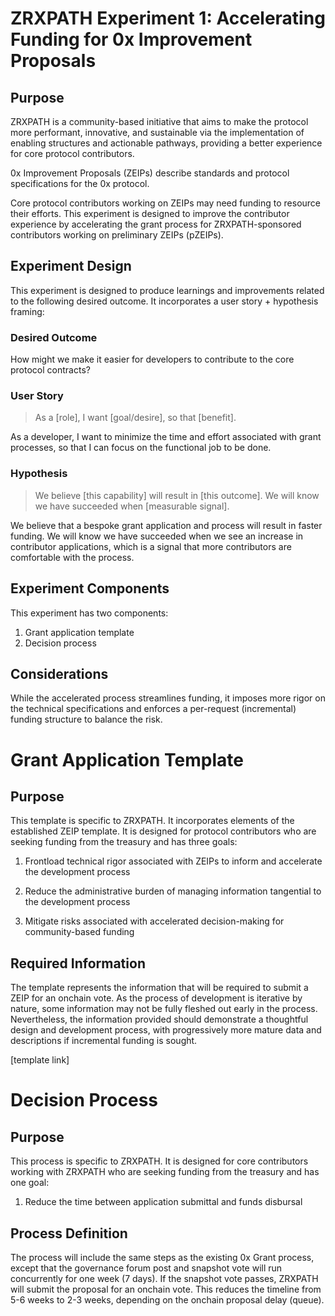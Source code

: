 # ZRXPATH Experiment 1: Accelerating Funding for 0x Improvement Proposals
## Purpose
ZRXPATH is a community-based initiative that aims to make the protocol more performant, innovative, and sustainable via the implementation of enabling structures and actionable pathways, providing a better experience for core protocol contributors. 

0x Improvement Proposals (ZEIPs) describe standards and protocol specifications for the 0x protocol.

Core protocol contributors working on ZEIPs may need funding to resource their efforts. This experiment is designed to improve the contributor experience by accelerating the grant process for ZRXPATH-sponsored contributors working on preliminary ZEIPs (pZEIPs). 

## Experiment Design
This experiment is designed to produce learnings and improvements related to the following desired outcome. It incorporates a user story + hypothesis framing: 

### Desired Outcome
How might we make it easier for developers to contribute to the core protocol contracts?

### User Story 
> As a [role], I want [goal/desire], so that [benefit]. 

As a developer, I want to minimize the time and effort associated with grant processes, so that I can focus on the functional job to be done.

### Hypothesis
> We believe [this capability] will result in [this outcome]. We will know we have succeeded when [measurable signal].

We believe that a bespoke grant application and process will result in faster funding. We will know we have succeeded when we see an increase in contributor applications, which is a signal that more contributors are comfortable with the process.  

## Experiment Components
This experiment has two components:

1. Grant application template
2. Decision process

## Considerations
While the accelerated process streamlines funding, it imposes more rigor on the technical specifications and enforces a per-request (incremental) funding structure to balance the risk. 

# Grant Application Template
## Purpose
This template is specific to ZRXPATH. It incorporates elements of the established ZEIP template. It is designed for protocol contributors who are seeking funding from the treasury and has three goals:

1. Frontload technical rigor associated with ZEIPs to inform and accelerate the development process

2. Reduce the administrative burden of managing information tangential to the development process

3. Mitigate risks associated with accelerated decision-making for community-based funding

## Required Information
The template represents the information that will be required to submit a ZEIP for an onchain vote. As the process of development is iterative by nature, some information may not be fully fleshed out early in the process. Nevertheless, the information provided should demonstrate a thoughtful design and development process, with progressively more mature data and descriptions if incremental funding is sought.

[template link]

# Decision Process
## Purpose
This process is specific to ZRXPATH. It is designed for core contributors working with ZRXPATH who are seeking funding from the treasury and has one goal:

1. Reduce the time between application submittal and funds disbursal

## Process Definition
The process will include the same steps as the existing 0x Grant process, except that the governance forum post and snapshot vote will run concurrently for one week (7 days). If the snapshot vote passes, ZRXPATH will submit the proposal for an onchain vote. This reduces the timeline from 5-6 weeks to 2-3 weeks, depending on the onchain proposal delay (queue). 
